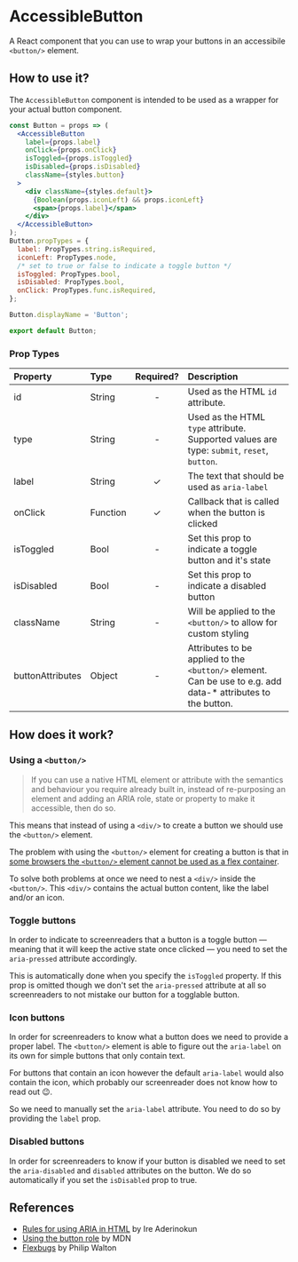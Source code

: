 # AccessibleButton

A React component that you can use to wrap your buttons in an accessibile
`<button/>` element.

## How to use it?

The `AccessibleButton` component is intended to be used as a wrapper for your
actual button component.

```jsx
const Button = props => (
  <AccessibleButton
    label={props.label}
    onClick={props.onClick}
    isToggled={props.isToggled}
    isDisabled={props.isDisabled}
    className={styles.button}
  >
    <div className={styles.default}>
      {Boolean(props.iconLeft) && props.iconLeft}
      <span>{props.label}</span>
    </div>
  </AccessibleButton>
);
Button.propTypes = {
  label: PropTypes.string.isRequired,
  iconLeft: PropTypes.node,
  /* set to true or false to indicate a toggle button */
  isToggled: PropTypes.bool,
  isDisabled: PropTypes.bool,
  onClick: PropTypes.func.isRequired,
};

Button.displayName = 'Button';

export default Button;
```

### Prop Types

| Property         | Type     | Required? | Description                                                                                                   |
| :--------------- | :------- | :-------: | :------------------------------------------------------------------------------------------------------------ |
| id               | String   |     -     | Used as the HTML `id` attribute.                                                                              |
| type             | String   |     -     | Used as the HTML `type` attribute. Supported values are type: `submit`, `reset`, `button`.                    |
| label            | String   |     ✓     | The text that should be used as `aria-label`                                                                  |
| onClick          | Function |     ✓     | Callback that is called when the button is clicked                                                            |
| isToggled        | Bool     |     -     | Set this prop to indicate a toggle button and it's state                                                      |
| isDisabled       | Bool     |     -     | Set this prop to indicate a disabled button                                                                   |
| className        | String   |     -     | Will be applied to the `<button/>` to allow for custom styling                                                |
| buttonAttributes | Object   |     -     | Attributes to be applied to the `<button/>` element. Can be use to e.g. add data-\* attributes to the button. |

## How does it work?

### Using a `<button/>`

> If you can use a native HTML element or attribute with the semantics and
> behaviour you require already built in, instead of re-purposing an element and
> adding an ARIA role, state or property to make it accessible, then do so.

This means that instead of using a `<div/>` to create a button we should use the
`<button/>` element.

The problem with using the `<button/>` element for creating a button is that in
[some browsers the `<button/>` element cannot be used as a flex
container](https://github.com/philipwalton/flexbugs#9-some-html-elements-cant-be-flex-containers).

To solve both problems at once we need to nest a `<div/>` inside the
`<button/>`. This `<div/>` contains the actual button content, like the label
and/or an icon.

### Toggle buttons

In order to indicate to screenreaders that a button is a toggle button — meaning
that it will keep the active state once clicked — you need to set the
`aria-pressed` attribute accordingly.

This is automatically done when you specify the `isToggled` property. If this
prop is omitted though we don't set the `aria-pressed` attribute at all so
screenreaders to not mistake our button for a togglable button.

### Icon buttons

In order for screenreaders to know what a button does we need to provide a
proper label. The `<button/>` element is able to figure out the `aria-label` on
its own for simple buttons that only contain text.

For buttons that contain an icon however the default `aria-label` would also
contain the icon, which probably our screenreader does not know how to read out
😉.

So we need to manually set the `aria-label` attribute. You need to do so by
providing the `label` prop.

### Disabled buttons

In order for screenreaders to know if your button is disabled we need to set the
`aria-disabled` and `disabled` attributes on the button. We do so automatically
if you set the `isDisabled` prop to true.

## References

- [Rules for using ARIA in
  HTML](https://bitsofco.de/rules-for-using-aria-in-html/) by Ire Aderinokun
- [Using the button
  role](https://developer.mozilla.org/en-US/docs/Web/Accessibility/ARIA/ARIA_Techniques/Using_the_button_role)
  by MDN
- [Flexbugs](https://github.com/philipwalton/flexbugs#9-some-html-elements-cant-be-flex-containers)
  by Philip Walton
